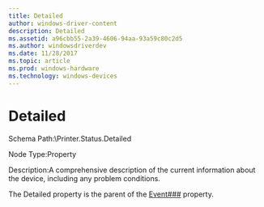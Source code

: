 ```yaml
---
title: Detailed
author: windows-driver-content
description: Detailed
ms.assetid: a96cbb55-2a39-4606-94aa-93a59c80c2d5
ms.author: windowsdriverdev
ms.date: 11/28/2017
ms.topic: article
ms.prod: windows-hardware
ms.technology: windows-devices
---
```


# Detailed


Schema Path:\\Printer.Status.Detailed

Node Type:Property

Description:A comprehensive description of the current information about the device, including any problem conditions.

The Detailed property is the parent of the [Event\#\#\#](event---.md) property.

 

 




